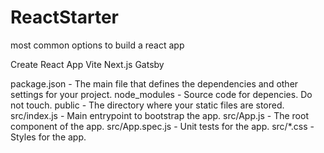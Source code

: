# ReactStarter

 most common options to build a react app
 
Create React App
Vite
Next.js
Gatsby

package.json - The main file that defines the dependencies and other settings for your project.
node_modules - Source code for depencies. Do not touch.
public - The directory where your static files are stored.
src/index.js - Main entrypoint to bootstrap the app.
src/App.js - The root component of the app.
src/App.spec.js - Unit tests for the app.
src/*.css - Styles for the app.


